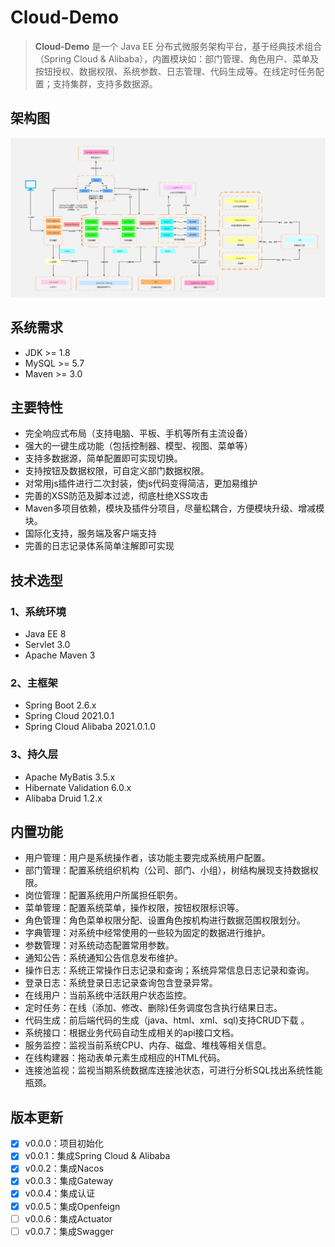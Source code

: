 # Cloud-Demo

> **Cloud-Demo** 是一个 Java EE 分布式微服务架构平台，基于经典技术组合（Spring Cloud & Alibaba），内置模块如：部门管理、角色用户、菜单及按钮授权、数据权限、系统参数、日志管理、代码生成等。在线定时任务配置；支持集群，支持多数据源。

## **架构图**

![](.\images\微信截图_20220624111747.png)

## **系统需求**

- JDK >= 1.8
- MySQL >= 5.7
- Maven >= 3.0

## 主要特性

- 完全响应式布局（支持电脑、平板、手机等所有主流设备）
- 强大的一键生成功能（包括控制器、模型、视图、菜单等）
- 支持多数据源，简单配置即可实现切换。
- 支持按钮及数据权限，可自定义部门数据权限。
- 对常用js插件进行二次封装，使js代码变得简洁，更加易维护
- 完善的XSS防范及脚本过滤，彻底杜绝XSS攻击
- Maven多项目依赖，模块及插件分项目，尽量松耦合，方便模块升级、增减模块。
- 国际化支持，服务端及客户端支持
- 完善的日志记录体系简单注解即可实现

## 技术选型

### **1、系统环境**

- Java EE 8
- Servlet 3.0
- Apache Maven 3

### **2、主框架**

- Spring Boot 2.6.x
- Spring Cloud 2021.0.1
- Spring Cloud Alibaba 2021.0.1.0

### **3、持久层**

- Apache MyBatis 3.5.x
- Hibernate Validation 6.0.x
- Alibaba Druid 1.2.x

## 内置功能

- 用户管理：用户是系统操作者，该功能主要完成系统用户配置。
- 部门管理：配置系统组织机构（公司、部门、小组），树结构展现支持数据权限。
- 岗位管理：配置系统用户所属担任职务。
- 菜单管理：配置系统菜单，操作权限，按钮权限标识等。
- 角色管理：角色菜单权限分配、设置角色按机构进行数据范围权限划分。
- 字典管理：对系统中经常使用的一些较为固定的数据进行维护。
- 参数管理：对系统动态配置常用参数。
- 通知公告：系统通知公告信息发布维护。
- 操作日志：系统正常操作日志记录和查询；系统异常信息日志记录和查询。
- 登录日志：系统登录日志记录查询包含登录异常。
- 在线用户：当前系统中活跃用户状态监控。
- 定时任务：在线（添加、修改、删除)任务调度包含执行结果日志。
- 代码生成：前后端代码的生成（java、html、xml、sql)支持CRUD下载 。
- 系统接口：根据业务代码自动生成相关的api接口文档。
- 服务监控：监视当前系统CPU、内存、磁盘、堆栈等相关信息。
- 在线构建器：拖动表单元素生成相应的HTML代码。
- 连接池监视：监视当期系统数据库连接池状态，可进行分析SQL找出系统性能瓶颈。

## 版本更新

- [x] v0.0.0：项目初始化
- [x] v0.0.1：集成Spring Cloud & Alibaba
- [x] v0.0.2：集成Nacos
- [x] v0.0.3：集成Gateway
- [x] v0.0.4：集成认证
- [x] v0.0.5：集成Openfeign
- [ ] v0.0.6：集成Actuator
- [ ] v0.0.7：集成Swagger
